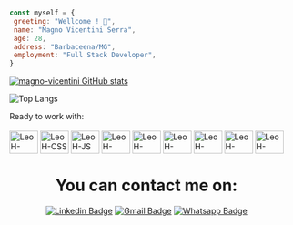 ```javascript

const myself = {
 greeting: "Wellcome ! 👋",
 name: "Magno Vicentini Serra",
 age: 28,
 address: "Barbaceena/MG",
 employment: "Full Stack Developer",
}

```

<div>
  
[![magno-vicentini GitHub stats](https://github-readme-stats.vercel.app/api?username=magno-vicentini&show_icons=true&theme=merko)](https://github.com/magno-vicentini/github-readme-stats)
  
</div>

![Top Langs](https://github-readme-stats.vercel.app/api/top-langs/?username=magno-vicentini&layout=compact&theme=merko)

<div style="display: inline-block">Ready to work with:<br><br>
<img align="center" alt="LeoH-HTML" height="40" width="50" src="https://cdn.jsdelivr.net/gh/devicons/devicon/icons/html5/html5-original.svg" />
<img align="center" alt="LeoH-CSS" height="40" width="50" <img src="https://cdn.jsdelivr.net/gh/devicons/devicon/icons/css3/css3-plain-wordmark.svg"/>
<img align="center" alt="LeoH-JS" height="40" width="50" src="https://cdn.jsdelivr.net/gh/devicons/devicon/icons/javascript/javascript-plain.svg" />
<img align="center" alt="LeoH-React" height="40" width="50" src="https://cdn.jsdelivr.net/gh/devicons/devicon/icons/react/react-original-wordmark.svg" />
<img align="center" alt="LeoH-Redux" height="40" width="50" src="https://cdn.jsdelivr.net/gh/devicons/devicon/icons/redux/redux-original.svg" />
<img align="center" alt="LeoH-mySql" height="40" width="50" src="https://cdn.jsdelivr.net/gh/devicons/devicon/icons/mysql/mysql-original.svg" />
<img align="center" alt="LeoH-mySql" height="40" width="50" src="https://cdn.jsdelivr.net/gh/devicons/devicon/icons/jest/jest-plain.svg" />  
<img align="center" alt="LeoH-mySql" height="40" width="50" src="https://cdn.jsdelivr.net/gh/devicons/devicon/icons/docker/docker-original-wordmark.svg" /> 
<img align="center" alt="LeoH-mySql" height="40" width="50" src="https://cdn.jsdelivr.net/gh/devicons/devicon/icons/nodejs/nodejs-original.svg" />
  
  <div align="center">
  <h1 style="text-align: center;">You can contact me on: </h1>
  
  [![Linkedin Badge](https://img.shields.io/badge/LinkedIn-0077B5?style=for-the-badge&logo=linkedin&logoColor=white)](https://www.linkedin.com/in/magno-vicentini/) 
  [![Gmail Badge](https://img.shields.io/badge/Gmail-D14836?style=for-the-badge&logo=gmail&logoColor=white)](mailto:magnovicentini@gmail.com/)
  [![Whatsapp Badge](https://img.shields.io/badge/WhatsApp-25D366?style=for-the-badge&logo=whatsapp&logoColor=white)](https://api.whatsapp.com/send?phone=5532999239889)
</div>


